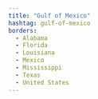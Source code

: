 ```yaml
---
title: "Gulf of Mexico"
hashtag: gulf-of-mexico
borders:
  - Alabama
  - Florida
  - Louisiana
  - Mexico
  - Mississippi
  - Texas
  - United States
---
```

